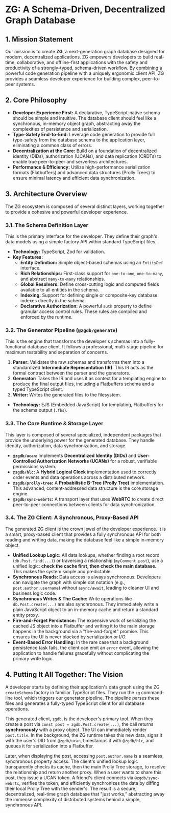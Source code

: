 # ZG: A Schema-Driven, Decentralized Graph Database

## 1. Mission Statement

Our mission is to create **ZG**, a next-generation graph database designed for modern, decentralized applications. ZG empowers developers to build real-time, collaborative, and offline-first applications with the safety and productivity of a strongly-typed, schema-driven workflow. By combining a powerful code generation pipeline with a uniquely ergonomic client API, ZG provides a seamless developer experience for building complex, peer-to-peer systems.

## 2. Core Philosophy

- **Developer Experience First:** A declarative, TypeScript-native schema should be simple and intuitive. The database client should feel like a synchronous, in-memory object graph, abstracting away the complexities of persistence and serialization.
- **Type-Safety End-to-End:** Leverage code generation to provide full type-safety from the database schema to the application layer, eliminating a common class of errors.
- **Decentralization at the Core:** Build on a foundation of decentralized identity (DIDs), authorization (UCANs), and data replication (CRDTs) to enable true peer-to-peer and serverless architectures.
- **Performance & Efficiency:** Utilize high-performance serialization formats (Flatbuffers) and advanced data structures (Prolly Trees) to ensure minimal latency and efficient data synchronization.

## 3. Architecture Overview

The ZG ecosystem is composed of several distinct layers, working together to provide a cohesive and powerful developer experience.

### 3.1. The Schema Definition Layer

This is the primary interface for the developer. They define their graph's data models using a simple factory API within standard TypeScript files.

- **Technology:** TypeScript, Zod for validation.
- **Key Features:**
  - **Entity Definition:** Simple object-based schemas using an `EntityDef` interface.
  - **Rich Relationships:** First-class support for `one-to-one`, `one-to-many`, and abstract `many-to-many` relationships.
  - **Global Resolvers:** Define cross-cutting logic and computed fields available to all entities in the schema.
  - **Indexing:** Support for defining single or composite-key database indexes directly in the schema.
  - **Declarative Authorization:** A powerful `auth` property to define granular access control rules. These rules are compiled and enforced by the runtime.

### 3.2. The Generator Pipeline (`@zgdb/generate`)

This is the engine that transforms the developer's schemas into a fully-functional database client. It follows a professional, multi-stage pipeline for maximum testability and separation of concerns.

1.  **Parser:** Validates the raw schemas and transforms them into a standardized **Intermediate Representation (IR)**. This IR acts as the formal contract between the parser and the generators.
2.  **Generator:** Takes the IR and uses it as context for a templating engine to produce the final output files, including a Flatbuffers schema and a typed TypeScript client.
3.  **Writer:** Writes the generated files to the filesystem.

- **Technology:** EJS (Embedded JavaScript) for templating, Flatbuffers for the schema output (`.fbs`).

### 3.3. The Core Runtime & Storage Layer

This layer is composed of several specialized, independent packages that provide the underlying power for the generated database. They handle identity, authorization, data synchronization, and storage.

- **`@zgdb/ucan`:** Implements **Decentralized Identity (DIDs)** and **User-Controlled Authorization Networks (UCANs)** for a robust, verifiable permissions system.
- **`@zgdb/hlc`:** A **Hybrid Logical Clock** implementation used to correctly order events and data operations across a distributed network.
- **`@zgdb/prolly-tree`:** A **Probabilistic B-Tree (Prolly Tree)** implementation. This advanced, content-addressed data structure is the core storage engine.
- **`@zgdb/sync-webrtc`:** A transport layer that uses **WebRTC** to create direct peer-to-peer connections between clients for data synchronization.

### 3.4. The ZG Client: A Synchronous, Proxy-Based API

The generated ZG client is the crown jewel of the developer experience. It is a smart, proxy-based client that provides a fully synchronous API for both reading and writing data, making the database feel like a simple in-memory object.

- **Unified Lookup Logic:** All data lookups, whether finding a root record (`db.Post.find(...)`) or traversing a relationship (`myComment.post`), use a unified logic: **check the cache first, then check the main database.** This makes the system simple and predictable.
- **Synchronous Reads:** Data access is always synchronous. Developers can navigate the graph with simple dot notation (e.g., `post.author.username`) without `async/await`, leading to cleaner UI and business logic code.
- **Synchronous Writes & The Cache:** Write operations like `db.Post.create(...)` are also synchronous. They immediately write a plain JavaScript object to an in-memory cache and return a standard entity proxy.
- **Fire-and-Forget Persistence:** The expensive work of serializing the cached JS object into a Flatbuffer and writing it to the main storage happens in the background via a "fire-and-forget" promise. This ensures the UI is never blocked by serialization or I/O.
- **Event-Based Error Handling:** In the rare case that a background persistence task fails, the client can emit an `error` event, allowing the application to handle failures gracefully without complicating the primary write logic.

## 4. Putting It All Together: The Vision

A developer starts by defining their application's data graph using the ZG `createSchema` factory in familiar TypeScript files. They run the `zg` command-line tool, which triggers our generator pipeline. The pipeline parses these files and generates a fully-typed TypeScript client for all database operations.

This generated client, `zgdb`, is the developer's primary tool. When they create a post via `const post = zgdb.Post.create(...)`, the call returns **synchronously** with a proxy object. The UI can immediately render `post.title`. In the background, the ZG runtime takes this new data, signs it with the user's DID from `@zgdb/ucan`, timestamps it with `@zgdb/hlc`, and queues it for serialization into a Flatbuffer.

Later, when displaying the post, accessing `post.author.name` is a seamless, synchronous property access. The client's unified lookup logic transparently checks its cache, then the main Prolly Tree storage, to resolve the relationship and return another proxy. When a user wants to share this post, they issue a UCAN token. A friend's client connects via `@zgdb/sync-webrtc`, verifies the token, and efficiently synchronizes the data by diffing their local Prolly Tree with the sender's. The result is a secure, decentralized, real-time graph database that "just works," abstracting away the immense complexity of distributed systems behind a simple, synchronous API.
